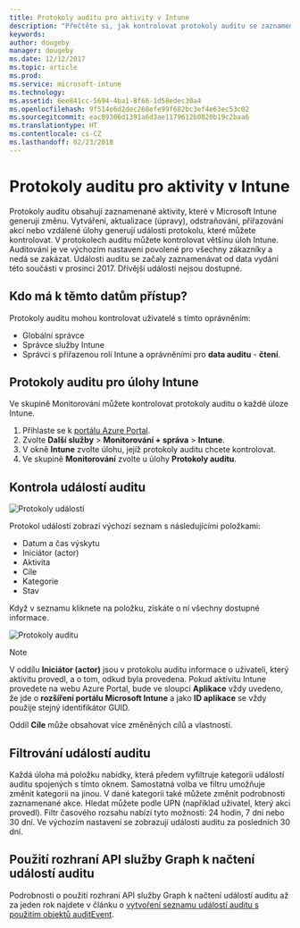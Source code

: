 ```yaml
---
title: Protokoly auditu pro aktivity v Intune
description: "Přečtěte si, jak kontrolovat protokoly auditu se zaznamenanými aktivitami Intune."
keywords: 
author: dougeby
manager: dougeby
ms.date: 12/12/2017
ms.topic: article
ms.prod: 
ms.service: microsoft-intune
ms.technology: 
ms.assetid: 6ee841cc-5694-4ba1-8f66-1d58edec30a4
ms.openlocfilehash: 9f514e6d2dec268efe99f682bc3ef4e63ec53c02
ms.sourcegitcommit: eac89306d1391a6d3ae1179612b0820b19c2baa6
ms.translationtype: HT
ms.contentlocale: cs-CZ
ms.lasthandoff: 02/23/2018
---
```

# <a name="audit-logs-for-intune-activities"></a>Protokoly auditu pro aktivity v Intune
Protokoly auditu obsahují zaznamenané aktivity, které v Microsoft Intune generují změnu. Vytváření, aktualizace (úpravy), odstraňování, přiřazování akcí nebo vzdálené úlohy generují události protokolu, které můžete kontrolovat. V protokolech auditu můžete kontrolovat většinu úloh Intune. Auditování je ve výchozím nastavení povolené pro všechny zákazníky a nedá se zakázat. Události auditu se začaly zaznamenávat od data vydání této součásti v prosinci 2017. Dřívější události nejsou dostupné.

## <a name="who-can-access-the-data"></a>Kdo má k těmto datům přístup?
Protokoly auditu mohou kontrolovat uživatelé s tímto oprávněním:
- Globální správce
- Správce služby Intune
- Správci s přiřazenou rolí Intune a oprávněními pro **data auditu** - **čtení**.

## <a name="audit-logs-for-intune-workloads"></a>Protokoly auditu pro úlohy Intune
Ve skupině Monitorování můžete kontrolovat protokoly auditu o každé úloze Intune.  
1. Přihlaste se k [portálu Azure Portal](https://portal.azure.com).
2. Zvolte **Další služby** > **Monitorování + správa** > **Intune**.
3. V okně **Intune** zvolte úlohu, jejíž protokoly auditu chcete kontrolovat.
4. Ve skupině **Monitorování** zvolte u úlohy **Protokoly auditu**.

## <a name="review-audit-events"></a>Kontrola událostí auditu
![Protokoly událostí](./media/monitor-audit-logs.png "Protokoly událostí")

Protokol událostí zobrazí výchozí seznam s následujícími položkami:    

- Datum a čas výskytu
- Iniciátor (actor)
- Aktivita
- Cíle
- Kategorie
- Stav

Když v seznamu kliknete na položku, získáte o ní všechny dostupné informace.

![Protokoly auditu](./media/monitor-audit-log-detail.png "Protokoly auditu")

> [!Note]    
> V oddílu **Iniciátor (actor)** jsou v protokolu auditu informace o uživateli, který aktivitu provedl, a o tom, odkud byla provedena. Pokud aktivitu Intune provedete na webu Azure Portal, bude ve sloupci **Aplikace** vždy uvedeno, že jde o **rozšíření portálu Microsoft Intune** a jako **ID aplikace** se vždy použije stejný identifikátor GUID. 
>    
> Oddíl **Cíle** může obsahovat více změněných cílů a vlastností.  


## <a name="filter-audit-events"></a>Filtrování událostí auditu
Každá úloha má položku nabídky, která předem vyfiltruje kategorii událostí auditu spojených s tímto oknem. Samostatná volba ve filtru umožňuje změnit kategorii na jinou. V dané kategorii také můžete změnit podrobnosti zaznamenané akce. Hledat můžete podle UPN (například uživatel, který akci provedl). Filtr časového rozsahu nabízí tyto možnosti: 24 hodin, 7 dní nebo 30 dní. Ve výchozím nastavení se zobrazují události auditu za posledních 30 dní.

## <a name="use-graph-api-to-retrieve-audit-events"></a>Použití rozhraní API služby Graph k načtení událostí auditu
Podrobnosti o použití rozhraní API služby Graph k načtení událostí auditu až za jeden rok najdete v článku o [vytvoření seznamu událostí auditu s použitím objektů auditEvent](https://developer.microsoft.com/en-us/graph/docs/api-reference/beta/api/intune_auditing_auditevent_list).